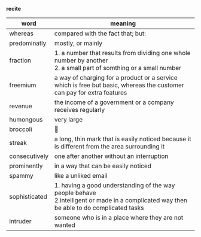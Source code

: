 **recite**

| word          | meaning                                                                                                                                        |
| ------------- | ---------------------------------------------------------------------------------------------------------------------------------------------- |
| whereas       | compared with the fact that; but:                                                                                                              |
| predominatly  | mostly, or mainly                                                                                                                              |
| fraction      | 1. a number that results from dividing one whole number by another <br/>2. a small part of somthing or a small number                          |
| freemium      | a way of charging for a product or a service which is free but basic, whereas the customer can pay for extra features                          |
| revenue       | the income of a government or a company receives regularly                                                                                     |
| humongous     | very large                                                                                                                                     |
| broccoli      | 🥦                                                                                                                                              |
| streak        | a long, thin mark that is easily noticed because it is different from the area surrounding it                                                  |
| consecutively | one after another without an interruption                                                                                                      |
| prominently   | in a way that can be easily noticed                                                                                                            |
| spammy        | like a unliked email                                                                                                                           |
| sophisticated | 1. having a good understanding of the way people behave  <br/> 2.intelligent or made in a complicated way then be able to do complicated tasks |
| intruder      | someone who is in a place where they are not wanted                                                                                            |
